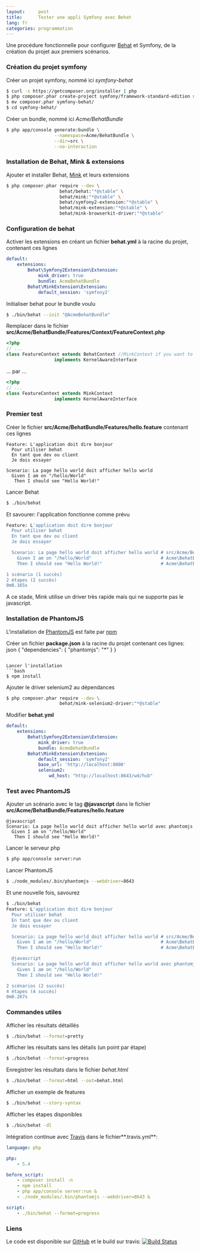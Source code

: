 ```yaml
---
layout:     post
title:      Tester une appli Symfony avec Behat
lang: fr
categories: programmation
---
```


Une procédure fonctionnelle pour configurer [Behat] et Symfony, de la création du projet aux premiers scénarios.

### Création du projet symfony

Créer un projet symfony, nommé ici _symfony-behat_

```bash 
$ curl -s https://getcomposer.org/installer | php
$ php composer.phar create-project symfony/framework-standard-edition symfony-behat 2.4.* -n
$ mv composer.phar symfony-behat/
$ cd symfony-behat/
``` 

Créer un bundle, nommé ici _Acme/BehatBundle_

```bash 
$ php app/console generate:bundle \
                  --namespace=Acme/BehatBundle \
                  --dir=src \
                  --no-interaction
``` 

### Installation de Behat, Mink & extensions

Ajouter et installer Behat, [Mink] et leurs extensions

```bash 
$ php composer.phar require --dev \
                    behat/behat:"*@stable" \
                    behat/mink:"*@stable" \
                    behat/symfony2-extension:"*@stable" \
                    behat/mink-extension:"*@stable" \
                    behat/mink-browserkit-driver:"*@stable"
``` 

### Configuration de behat

Activer les extensions en créant un fichier **behat.yml** à la racine du projet, contenant ces lignes

```yaml 
default:
    extensions:
        Behat\Symfony2Extension\Extension:
            mink_driver: true
            bundle: AcmeBehatBundle
        Behat\MinkExtension\Extension:
            default_session: 'symfony2'
``` 

Initialiser behat pour le bundle voulu

```sh 
$ ./bin/behat --init "@AcmeBehatBundle"
``` 

Remplacer dans le fichier **src/Acme/BehatBundle/Features/Context/FeatureContext.php**

```php 
<?php
// ...
class FeatureContext extends BehatContext //MinkContext if you want to test web
                  implements KernelAwareInterface
``` 

... par ...

```php 
<?php
// ...
class FeatureContext extends MinkContext 
                  implements KernelAwareInterface
``` 

### Premier test

Créer le fichier **src/Acme/BehatBundle/Features/hello.feature** contenant ces lignes
```gherkin 
Feature: L'application doit dire bonjour
  Pour utiliser behat
  En tant que dev ou client
  Je dois essayer

Scenario: La page hello world doit afficher hello world
  Given I am on "/hello/World"
   Then I should see "Hello World!"
``` 

Lancer Behat
```bash 
$ ./bin/behat 
``` 

Et savourer: l'application fonctionne comme prévu

```bash 
Feature: L'application doit dire bonjour
  Pour utiliser behat
  En tant que dev ou client
  Je dois essayer

  Scenario: La page hello world doit afficher hello world # src/Acme/BehatBundle/Features/hello.feature:6
    Given I am on "/hello/World"                          # Acme\BehatBundle\Features\Context\FeatureContext::visit()
    Then I should see "Hello World!"                      # Acme\BehatBundle\Features\Context\FeatureContext::assertPageContainsText()

1 scénario (1 succès)
2 étapes (2 succès)
0m0.165s
``` 

A ce stade, Mink utilise un driver très rapide mais qui ne supporte pas le javascript.

### Installation de PhantomJS

L'installation de [PhantomJS] est faite par [npm]

Créer un fichier **package.json** à la racine du projet contenant ces lignes:
json
{
    "dependencies": {
      "phantomjs": "*"
    }
}
``` 

Lancer l'installation
```bash 
$ npm install
``` 

Ajouter le driver selenium2 au dépendances
```bash 
$ php composer.phar require --dev \
                    behat/mink-selenium2-driver:"*@stable"
``` 

Modifier **behat.yml**
```yaml 
default:
    extensions:
        Behat\Symfony2Extension\Extension:
            mink_driver: true
            bundle: AcmeBehatBundle
        Behat\MinkExtension\Extension:
            default_session: 'symfony2'
            base_url: 'http://localhost:8000'
            selenium2:
                wd_host: "http://localhost:8643/wd/hub"
``` 

### Test avec PhantomJS

Ajouter un scénario avec le tag **@javascript** dans le fichier **src/Acme/BehatBundle/Features/hello.feature**
```gherkin 
@javascript
Scenario: La page hello world doit afficher hello world avec phantomjs
  Given I am on "/hello/World"
   Then I should see "Hello World!"
``` 

Lancer le serveur php
```bash 
$ php app/console server:run
``` 

Lancer PhantomJS
```bash 
$ ./node_modules/.bin/phantomjs --webdriver=8643
``` 

Et une nouvelle fois, savourez
```bash 
$ ./bin/behat
Feature: L'application doit dire bonjour
  Pour utiliser behat
  En tant que dev ou client
  Je dois essayer

  Scenario: La page hello world doit afficher hello world # src/Acme/BehatBundle/Features/hello.feature:6
    Given I am on "/hello/World"                          # Acme\BehatBundle\Features\Context\FeatureContext::visit()
    Then I should see "Hello World!"                      # Acme\BehatBundle\Features\Context\FeatureContext::assertPageContainsText()

  @javascript
  Scenario: La page hello world doit afficher hello world avec phantomjs # src/Acme/BehatBundle/Features/hello.feature:11
    Given I am on "/hello/World"                                         # Acme\BehatBundle\Features\Context\FeatureContext::visit()
    Then I should see "Hello World!"                                     # Acme\BehatBundle\Features\Context\FeatureContext::assertPageContainsText()

2 scénarios (2 succès)
4 étapes (4 succès)
0m0.267s
``` 

### Commandes utiles

Afficher les résultats détaillés
```bash 
$ ./bin/behat --format=pretty
``` 

Afficher les résultats sans les détails (un point par étape)
```bash 
$ ./bin/behat --format=progress
``` 

Enregistrer les résultats dans le fichier _behat.html_
```bash 
$ ./bin/behat --format=html --out=behat.html
``` 

Afficher un exemple de features
```bash 
$ ./bin/behat --story-syntax
``` 

Afficher les étapes disponibles
```bash 
$ ./bin/behat -dl
``` 

Intégration continue avec [Travis] dans le fichier**.travis.yml**:
```yaml 
language: php

php:
    - 5.4

before_script: 
    - composer install -n
    - npm install
    - php app/console server:run &
    - ./node_modules/.bin/phantomjs --webdriver=8643 &

script: 
    - ./bin/behat --format=progress
``` 

### Liens
Le code est disponible sur [GitHub](https://github.com/bpaulin/symfony-behat) et le build sur travis: [![Build Status](https://travis-ci.org/bpaulin/symfony-behat.png?branch=master)](https://travis-ci.org/bpaulin/symfony-behat)

[Travis]: https://travis-ci.org/
[BDD]: http://en.wikipedia.org/wiki/Behavior-driven_development
[Behat]: http://behat.org/
[Mink]: http://mink.behat.org/
[Gherkin]: http://docs.behat.org/guides/1.gherkin.html
[PhantomJS]: http://phantomjs.org/
[npm]: https://npmjs.org/